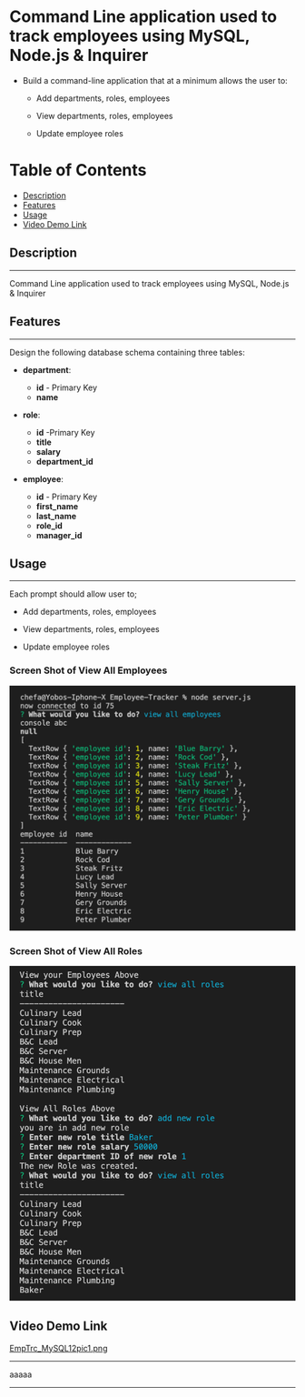 
  
# Command Line application used to track employees using MySQL, Node.js &amp; Inquirer

* Build a command-line application that at a minimum allows the user to:

  * Add departments, roles, employees

  * View departments, roles, employees

  * Update employee roles

# Table of Contents
* [Description](#Description)
* [Features](#Features)
* [Usage](#Usage)
* [Video Demo Link](#Video-Demo-Link)

## Description
-----
Command Line application used to track employees using MySQL, Node.js &amp; Inquirer 

## Features
-----
Design the following database schema containing three tables:

* **department**:

  * **id** - Primary Key
  * **name** 

* **role**:

  * **id** -Primary Key
  * **title** 
  * **salary** 
  * **department_id**  

* **employee**:

  * **id** - Primary Key
  * **first_name** 
  * **last_name** 
  * **role_id** 
  * **manager_id** 

## Usage
-------
Each prompt should allow user to;
* Add departments, roles, employees

* View departments, roles, employees

* Update employee roles

### Screen Shot of View All Employees
![assets/EmpTrc_MySQL12pic1.png](assets/EmpTrc_MySQL12pic1.png)

### Screen Shot of View All Roles
![assets/EmpTrc_MySQL_12pic2.png](assets/EmpTrc_MySQL_12pic2.png)

## Video Demo Link
[EmpTrc_MySQL12pic1.png](EmpTrc_MySQL12pic1.png)

-----
aaaaa




----------------------------------------------------
